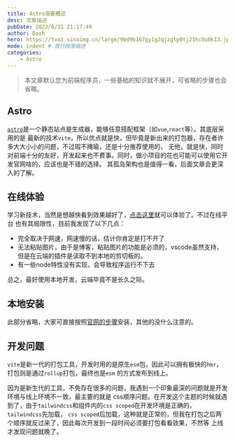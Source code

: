 ```yaml
---
title: Astro简要概述
desc: 文章描述
pubDate: 2022/8/31 21:17:49
author: Dash
hero: https://tva1.sinaimg.cn/large/9bd9b167gy1g2qjzgtp0tj21hc0u0k13.jpg
mode: indent # 首行段落缩进
categories: 
    - Astro
---
```

> 本文章默认您为前端程序员，一些基础的知识就不展开，可省略的步骤也会省略。

## Astro

[`astro`](https://astro.build/)是一个静态站点是生成器，能够任意搭配框架（如`vue`,`react`等）。其底层采用的是
最新的技术`vite`，所以优点就是快，但毕竟是新出来的打包器，存在者许多大大小小的问题，不过瑕不掩瑜，还是十分推荐使用的，
无他，就是快，同时对前端十分的友好，开发起来也不费事。同时，做小项目的花也可能可以使用它开发官网啥的，应该也是不错的选择。
其孤岛架构也是值得一看，后面文章会更深入的了解。

## 在线体验

学习新技术，当然是想越快看到效果越好了，[点击这里](https://astro.new/basics?on=stackblitz)就可以体验了。不过在线平台
也有其局限性，目前我发现了以下几点：
- 完全取决于网速，网速慢的话，估计你肯定是打不开了
- 无法粘贴图片，由于是博客，粘贴图片的功能是必须的，vscode虽然支持，但是在云端的插件是读取不到本地的剪切板的。
- 有一些node特性没有实现，会导致程序运行不下去

总之，最好使用本地开发，云端毕竟不是长久之际。

## 本地安装

此部分省略，大家可直接按照[官网的步骤](https://docs.astro.build/zh-cn/install/auto/)安装，其他的没什么注意的。

## 开发问题

`vite`是新一代的打包工具，开发时用的是原生`esm`包，因此可以拥有极快的`hmr`，打包则是通过`rollup`打包，最终也是`esm`
的方式发布到线上。

因为是新生代的工具，不免存在很多的问题，我遇到一个印象最深的问题就是开发环境与线上环境不一致，最主要的就是
css顺序问题。在开发这个主题的时候就遇到了，由于`tailwindcss`和组件内的`css scoped`在开发环境是正确的，`tailwindcss`先加载，
`css scoped`后加载，这种就是正常的，但我在打包之后两个顺序就反过来了，因此每次开发到一段时间必须要打包看看效果，不然等
上线才发现问题就晚了。

